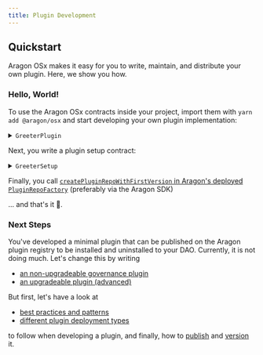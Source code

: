 ```yaml
---
title: Plugin Development
---
```


## Quickstart

Aragon OSx makes it easy for you to write, maintain, and distribute your own plugin. Here, we show you how.

### Hello, World!

To use the Aragon OSx contracts inside your project, import them with `yarn add @aragon/osx` and start developing your own plugin implementation:

<details>
<summary><code>GreeterPlugin</code></summary>

```solidity
// SPDX-License-Identifier: AGPL-3.0-or-later
pragma solidity >=0.8.0 <0.9.0;

import {Plugin, IDAO} from '@aragon/osx/core/plugin/Plugin.sol';

contract GreeterPlugin is Plugin {
  constructor(IDAO _dao) Plugin(_dao) {}

  function greet() external pure returns (string memory) {
    return 'Hello, world!';
  }
}
```

</details>

Next, you write a plugin setup contract:

<details>
<summary><code>GreeterSetup</code></summary>

```solidity
// SPDX-License-Identifier: AGPL-3.0-or-later
pragma solidity >=0.8.0 <0.9.0;

import {PermissionLib} from '@aragon/osx/core/permission/PermissionLib.sol';
import {PluginSetup} from '@aragon/osx/framework/plugin/setup/PluginSetup.sol';
import './MyPlugin.sol';

contract GreeterSetup is PluginSetup {
  function prepareInstallation(
    address _dao,
    bytes memory
  ) external returns (address plugin, PreparedSetupData memory /*preparedSetupData*/) {
    plugin = address(new MyPlugin(IDAO(_dao)));
  }

  function prepareUninstallation(
    address _dao,
    SetupPayload calldata _payload
  ) external pure returns (PermissionLib.MultiTargetPermission[] memory /*permissions*/) {
    (_dao, _payload);
  }

  function implementation() external view returns (address) {}
}
```

</details>

Finally, you call [`createPluginRepoWithFirstVersion` in Aragon's deployed `PluginRepoFactory`](../../03-reference-guide/framework/plugin/repo/PluginRepoFactory.md) (preferably via the Aragon SDK) <!-- TODO add SDK link-->

... and that's it 🎉.

### Next Steps

You've developed a minimal plugin that can be published on the Aragon plugin registry to be installed and uninstalled to your DAO. Currently, it is not doing much. Let's change this by writing

- [an non-upgradeable governance plugin](./03-non-upgradeable-plugin/index.md)
- [an upgradeable plugin (advanced)](./04-upgradeable-plugin/index.md)

But first, let's have a look at

- [best practices and patterns](./01-best-practices.md)
- [different plugin deployment types](./02-plugin-types.md)

to follow when developing a plugin, and finally, how to [publish](./07-publication/01-publication-process.md) and [version](./07-publication/02-versioning.md) it.
